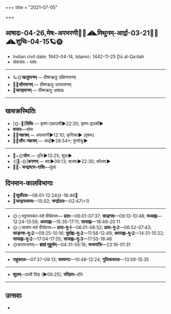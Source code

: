 +++
title = "2021-07-05"

+++
## आषाढः-04-26,मेषः-अपभरणी🌛🌌◢◣मिथुनम्-आर्द्रा-03-21🌌🌞◢◣शुचिः-04-15🪐🌞
- Indian civil date: 1943-04-14, Islamic: 1442-11-25 Ḏū al-Qaʿdah
- संवत्सरः - प्लवः
___________________
- 🪐🌞**ऋतुमानम्** — ग्रीष्मऋतुः दक्षिणायनम्
- 🌌🌞**सौरमानम्** — ग्रीष्मऋतुः उत्तरायणम्
- 🌛**चान्द्रमानम्** — ग्रीष्मऋतुः आषाढः
___________________


## खचक्रस्थितिः
- |🌞-🌛|**तिथिः** — कृष्ण-एकादशी►22:30; कृष्ण-द्वादशी►  
- **वासरः**—सोमः  
- 🌌🌛**नक्षत्रम्** — अपभरणी►12:10; कृत्तिका► (वृषभः)  
- 🌌🌞**सौर-नक्षत्रम्** — आर्द्रा►28:54*; पुनर्वसुः►  
___________________
- 🌛+🌞**योगः** — धृतिः►13:25; शूलः►  
- २|🌛-🌞|**करणम्** — बवः►09:13; बालवः►22:30; कौलवः►  
- 🌌🌛- **चन्द्राष्टम-राशिः**—तुला  


## दिनमान-कालविभागाः
- 🌅**सूर्योदयः**—06:01-12:24🌞️-18:46🌇  
- 🌛**चन्द्रास्तमयः**—15:02; **चन्द्रोदयः**—02:47(+1)  
___________________
- 🌞⚝भट्टभास्कर-मते वीर्यवन्तः— **प्रातः**—06:01-07:37; **साङ्गवः**—09:13-10:48; **मध्याह्नः**—12:24-13:59; **अपराह्णः**—15:35-17:11; **सायाह्नः**—18:46-20:11  
- 🌞⚝सायण-मते वीर्यवन्तः— **प्रातः-मु॰1**—06:01-06:52; **प्रातः-मु॰2**—06:52-07:43; **साङ्गवः-मु॰2**—09:25-10:16; **पूर्वाह्णः-मु॰2**—11:58-12:49; **अपराह्णः-मु॰2**—14:31-15:22; **सायाह्णः-मु॰2**—17:04-17:55; **सायाह्णः-मु॰3**—17:55-18:46  
- 🌞कालान्तरम्— **ब्राह्मं मुहूर्तम्**—04:31-05:16; **मध्यरात्रिः**—23:16-01:31  
___________________
- **राहुकालः**—07:37-09:13; **यमघण्टः**—10:48-12:24; **गुलिककालः**—13:59-15:35  
___________________
- **शूलम्**—प्राची दिक् (►09:25); **परिहारः**–दधि  
___________________

## उत्सवाः
- 
